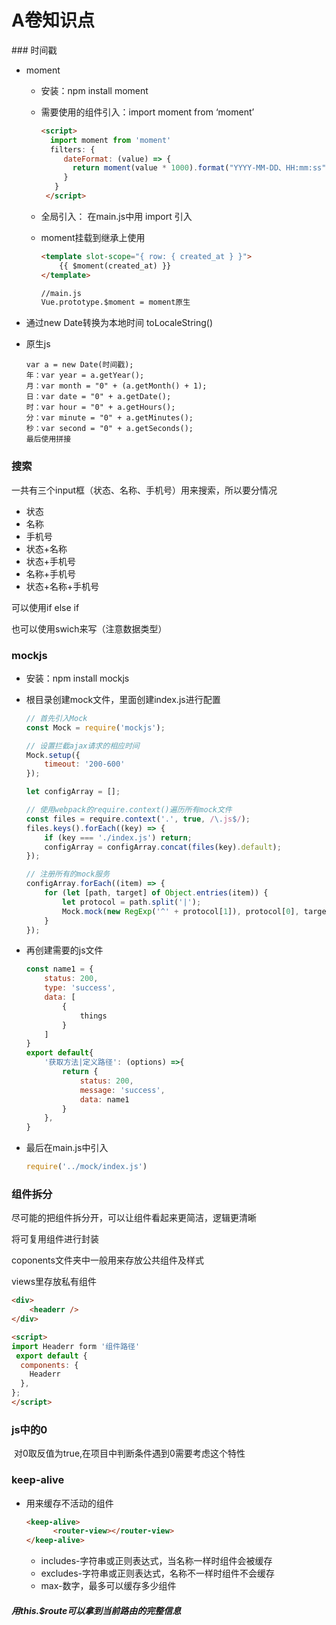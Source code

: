 <h1>A卷知识点</h1>
### 时间戳

- moment
  - 安装：npm install moment
  
  - 需要使用的组件引入：import moment from ‘moment’
  
    ```html
    <script>
      import moment from 'moment'
      filters: {
         dateFormat: (value) => {
           return moment(value * 1000).format("YYYY-MM-DD、HH:mm:ss");
         }
       }
     </script>
    ```
  
  - 全局引入： 在main.js中用 import 引入
  
  - moment挂载到继承上使用
  
    ```html
    <template slot-scope="{ row: { created_at } }">
        {{ $moment(created_at) }}
    </template>
    
    //main.js
    Vue.prototype.$moment = moment原生
    ```

- 通过new Date转换为本地时间 toLocaleString()

- 原生js

  ```
  var a = new Date(时间戳);
  年：var year = a.getYear();
  月：var month = "0" + (a.getMonth() + 1);
  日：var date = "0" + a.getDate();
  时：var hour = "0" + a.getHours();
  分：var minute = "0" + a.getMinutes();
  秒：var second = "0" + a.getSeconds();
  最后使用拼接
  ```

  

### 搜索

一共有三个input框（状态、名称、手机号）用来搜索，所以要分情况

- 状态
- 名称
- 手机号
- 状态+名称
- 状态+手机号
- 名称+手机号
- 状态+名称+手机号

可以使用if else if

也可以使用swich来写（注意数据类型）



### mockjs

- 安装：npm install mockjs

- 根目录创建mock文件，里面创建index.js进行配置

  ```js
  // 首先引入Mock
  const Mock = require('mockjs');
  
  // 设置拦截ajax请求的相应时间
  Mock.setup({
      timeout: '200-600'
  });
  
  let configArray = [];
  
  // 使用webpack的require.context()遍历所有mock文件
  const files = require.context('.', true, /\.js$/);
  files.keys().forEach((key) => {
      if (key === './index.js') return;
      configArray = configArray.concat(files(key).default);
  });
  
  // 注册所有的mock服务
  configArray.forEach((item) => {
      for (let [path, target] of Object.entries(item)) {
          let protocol = path.split('|');
          Mock.mock(new RegExp('^' + protocol[1]), protocol[0], target);
      }
  });
  ```

- 再创建需要的js文件

  ```js
  const name1 = {
      status: 200,
      type: 'success',
      data: [
          {
              things
          }
      ]
  }
  export default{
      '获取方法|定义路径': (options) =>{
          return {
              status: 200,
              message: 'success',
              data: name1
          }
      },
  }
  ```

- 最后在main.js中引入

  ```js
  require('../mock/index.js')
  ```



### 组件拆分

尽可能的把组件拆分开，可以让组件看起来更简洁，逻辑更清晰

将可复用组件进行封装

coponents文件夹中一般用来存放公共组件及样式

views里存放私有组件

```html
<div>
    <headerr />
</div>

<script>
import Headerr form '组件路径'
 export default {
  components: {
    Headerr
  },
};
</script>
```





### js中的0

​	对0取反值为true,在项目中判断条件遇到0需要考虑这个特性



### keep-alive

- 用来缓存不活动的组件

  ```html
  <keep-alive>
        <router-view></router-view>
  </keep-alive>
  ```
  - includes-字符串或正则表达式，当名称一样时组件会被缓存
  - excludes-字符串或正则表达式，名称不一样时组件不会缓存
  - max-数字，最多可以缓存多少组件



##### 用this.$route可以拿到当前路由的完整信息